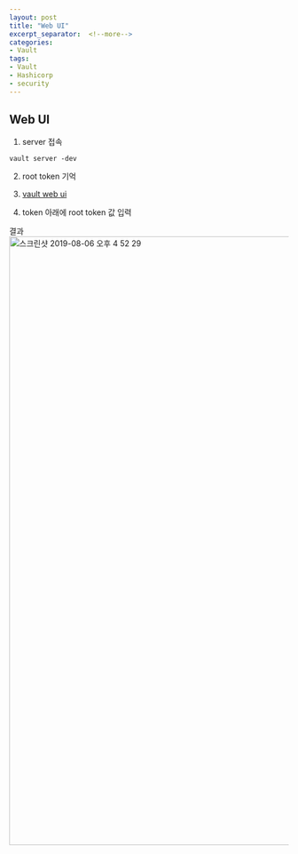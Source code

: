 ```yaml
---
layout: post
title: "Web UI"
excerpt_separator:  <!--more-->
categories:
- Vault
tags:
- Vault
- Hashicorp
- security
---
```


<!--more-->

## Web UI

1. server 접속
~~~
vault server -dev
~~~

2. root token 기억

3. [vault web ui](http://127.0.0.1:8200/ui)

4. token 아래에 root token 값 입력

결과
<img width="1096" alt="스크린샷 2019-08-06 오후 4 52 29" src="https://user-images.githubusercontent.com/37536415/62521422-99546580-b86a-11e9-9055-e64c55aec424.png">
